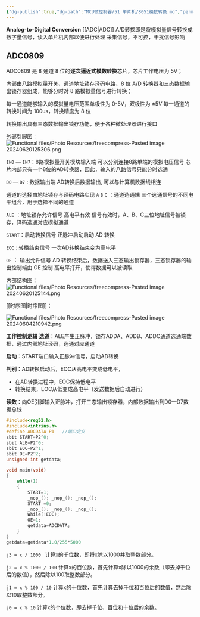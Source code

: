 ```yaml
---
{"dg-publish":true,"dg-path":"MCU微控制器/51 单片机/8051模数转换.md","permalink":"/MCU微控制器/51 单片机/8051模数转换/","dgPassFrontmatter":true,"noteIcon":"","created":"2025-08-02T10:36:26.359+08:00","updated":"2025-08-03T10:59:24.816+08:00"}
---
```


**Analog-to-Digital Conversion**   [[ADC\|ADC]]
A/D转换即是将模拟量信号转换成数字量信号，读入单片机内部以便进行处理
采集信号，不可控，干扰信号影响
## ADC0809
ADC0809 是 8 通道 8 位的**逐次逼近式模数转换**芯片，芯片工作电压为 5V；

内部由八路模拟量开关、通道地址锁存译码电路、8 位 A/D 转换器和三态数据输出锁存器组成，能够分时对 8 路模拟量信号进行转换；

每一通道能够输入的模拟量电压范围单极性为 0-5V，双极性为 $\pm5V$ 
每一通道的转换时间为 100us，转换精度为 8 位
 
转换输出具有三态数据输出锁存功能，便于各种微处理器进行接口

外部引脚图：
![Functional files/Photo Resources/freecompress-Pasted image 20240620125306.png](/img/user/Functional%20files/Photo%20Resources/freecompress-Pasted%20image%2020240620125306.png)

`IN0` — `IN7`：8路模拟量开关模块输入端
	可以分别连接8路单端的模拟电压信号
	芯片内部只有一个8位的AD转换器，因此，输入的八路信号只能分时选通

`D0` — `D7` : 数据输出端
	AD转换后数据输出, 可以与计算机数据线相连

通道的选择由地址锁存与译码电路实现
`A`  `B`  `C` ：通道选通端
	三个选通信号的不同电平组合，用于选择不同的通道

`ALE` ：地址锁存允许信号
	高电平有效
	信号有效时，A、B、C三位地址信号被锁存，译码选通对应模拟通道

`START`：启动转换信号 
	正脉冲启动启动 AD 转换

`EOC`  : 转换结束信号
	一次AD转换结束变为高电平

` OE `  ： 输出允许信号
	AD 转换结束后，数据送入三态输出锁存器，三态锁存器的输出控制端由 OE 控制
	高电平打开，使得数据可以被读取

内部结构图：
![Functional files/Photo Resources/freecompress-Pasted image 20240620125144.png](/img/user/Functional%20files/Photo%20Resources/freecompress-Pasted%20image%2020240620125144.png)


 [[时序图\|时序图]]：
 
![Functional files/Photo Resources/freecompress-Pasted image 20240604210942.png](/img/user/Functional%20files/Photo%20Resources/freecompress-Pasted%20image%2020240604210942.png)

**工作控制逻辑**
**选道**：ALE产生正脉冲，锁存ADDA、ADDB、ADDC通道选通端数据，通过内部地址译码，选通对应通道

**启动**：START端口输入正脉冲信号，启动AD转换

**判别**：AD转换启动后，EOC从高电平变成低电平，
- 在AD转换过程中，EOC保持低电平
- 转换结束，EOC从低变成高电平（发送数据后自动进行）

**读数**：向OE引脚输入正脉冲，打开三态输出锁存器，内部数据输出到D0—D7数据总线


```C
#include<reg51.h>
#include<intrins.h>
#define ADCDATA P1   //端口定义
sbit START=P2^0;
sbit ALE=P2^0;
sbit EOC=P2^1;
sbit OE=P2^2;
unsigned int getdata;

void main(void)
{
	while(1)
	{
		START=1;
		_nop_(); _nop_(); _nop_();
		START =0;
		_nop_(); _nop_(); _nop_();
		While(!EOC);
		OE=1;
		getdata=ADCDATA;
	}
}
getdata=getdata*1.0/255*5000

```


`j3 = x / 1000 `
计算x的千位数，即将x除以1000并取整数部分。

`j2 = x % 1000 / 100` 
计算x的百位数，首先计算x除以1000的余数（即去掉千位后的数值），然后除以100取整数部分。

`j1 = x % 100 / 10` 
计算x的十位数，首先计算去掉千位和百位后的数值，然后除以10取整数部分。

`j0 = x % 10` 
计算x的个位数，即去掉千位、百位和十位后的余数。

